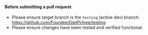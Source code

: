 #### Before submitting a pull request
- Please ensure target branch is the ```testing``` (active dev) branch: https://github.com/Fourdee/DietPi/tree/testing
- Please ensure changes have been tested and verified functional.
